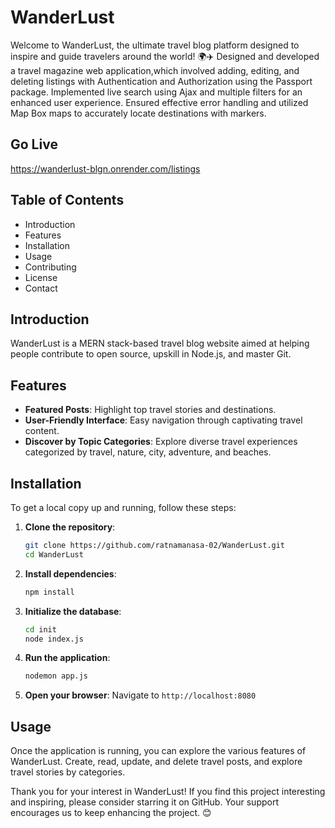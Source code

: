 # WanderLust
Welcome to WanderLust, the ultimate travel blog platform designed to inspire and guide travelers around the world! 🌍✈️
Designed and developed a travel magazine web application,which involved adding, editing, and deleting listings with Authentication and Authorization using the Passport package.
Implemented live search using Ajax and multiple filters for an enhanced user experience. 
Ensured effective error handling and utilized Map Box maps to accurately locate destinations with markers. 

## Go Live
https://wanderlust-blgn.onrender.com/listings

## Table of Contents
- Introduction
- Features
- Installation
- Usage
- Contributing
- License
- Contact

## Introduction
WanderLust is a MERN stack-based travel blog website aimed at helping people contribute to open source, upskill in Node.js, and master Git.

## Features
- **Featured Posts**: Highlight top travel stories and destinations.
- **User-Friendly Interface**: Easy navigation through captivating travel content.
- **Discover by Topic Categories**: Explore diverse travel experiences categorized by travel, nature, city, adventure, and beaches.

## Installation
To get a local copy up and running, follow these steps:

1. **Clone the repository**:
    ```bash
    git clone https://github.com/ratnamanasa-02/WanderLust.git
    cd WanderLust
    ```

2. **Install dependencies**:
    ```bash
    npm install
    ```
    
3. **Initialize the database**:
    ```bash
    cd init
    node index.js
    ```

4. **Run the application**:
    ```bash
    nodemon app.js
    ```

5. **Open your browser**:
    Navigate to `http://localhost:8080`

## Usage
Once the application is running, you can explore the various features of WanderLust. Create, read, update, and delete travel posts, and explore travel stories by categories.

Thank you for your interest in WanderLust! If you find this project interesting and inspiring, please consider starring it on GitHub. Your support encourages us to keep enhancing the project. 😊
